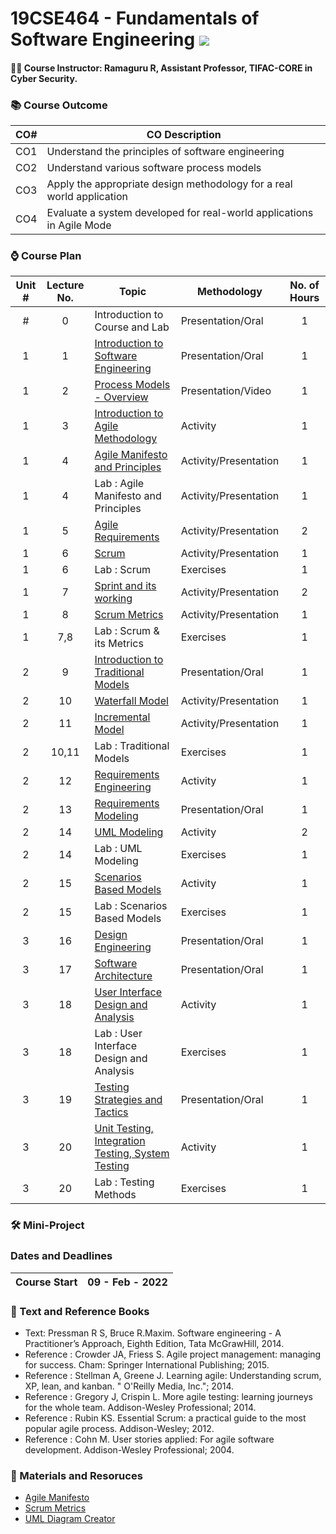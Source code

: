 # 19CSE464 - Fundamentals of Software Engineering ![](https://img.shields.io/badge/-Live-brightgreen)

#### :teacher: Course Instructor:  Ramaguru R, Assistant Professor, TIFAC-CORE in Cyber Security.

### :books: Course Outcome

| CO#  | CO Description |
|------|----------------|
| CO1 | Understand the principles of software engineering |
| CO2 | Understand various software process models |
| CO3 | Apply the appropriate design methodology for a real world application |
| CO4 | Evaluate a system developed for real-world applications in Agile Mode |

### :watch: Course Plan 

| Unit # | Lecture No. | Topic | Methodology | No. of Hours |
|:------:|:-----------:|-------|-------------|:------------:|
|   #    |      0      | Introduction to Course and Lab | Presentation/Oral | 1 |
|   1    |      1      | [Introduction to Software Engineering](Software%20Engineering.md) | Presentation/Oral | 1 |
|   1    |      2      | [Process Models - Overview](Process%20Models.md) | Presentation/Video | 1 | 
|   1    |      3      | [Introduction to Agile Methodology](Agile%20Methodology.md) | Activity | 1 |
|   1    |      4      | [Agile Manifesto and Principles](Agile%20Manifesto%20and%20Principles.md) | Activity/Presentation | 1 |
|   1    |      4      | Lab : Agile Manifesto and Principles | Activity/Presentation | 1 |
|   1    |      5      | [Agile Requirements](Agile%20Requirements.md) | Activity/Presentation | 2 |
|   1    |      6      | [Scrum](Scrum.md) | Activity/Presentation | 1 | 
|   1    |      6      | Lab : Scrum                       | Exercises | 1 | 
|   1    |      7      | [Sprint and its working](Sprint.md) | Activity/Presentation | 2 |
|   1    |      8      | [Scrum Metrics](Scrum%20Metrics.md) | Activity/Presentation | 1 | 
|   1    |     7,8     | Lab : Scrum & its Metrics         | Exercises | 1 | 
|   2    |      9      | [Introduction to Traditional Models](Traditional%20Models.md) |  Presentation/Oral   | 1 | 
|   2    |     10      | [Waterfall Model](Waterfall%20Model.md) | Activity/Presentation | 1 |
|   2    |     11      | [Incremental Model](Incremental%20Model.md) | Activity/Presentation | 1 |
|   2    |    10,11    | Lab : Traditional Models            | Exercises | 1 |
|   2    |     12      | [Requirements Engineering](Requirements%20Engineering.md) | Activity | 1 |
|   2    |     13      | [Requirements Modeling](Requirements%20Modelling.md) | Presentation/Oral | 1 |
|   2    |     14      | [UML Modeling](UML.md)                      | Activity | 2 |
|   2    |     14      | Lab : UML Modeling                | Exercises | 1 |
|   2    |     15      | [Scenarios Based Models](Scenarios%20Based%20Models.md) | Activity | 1 |
|   2    |     15      | Lab : Scenarios Based Models       | Exercises | 1 |
|   3    |     16      | [Design Engineering](Design%20Engineering.md) |  Presentation/Oral  | 1 |
|   3    |     17      | [Software Architecture](Software%20Architecture.md) |  Presentation/Oral  | 1 |
|   3    |     18      | [User Interface Design and Analysis](User%20Interface%20Design%20and%20Analysis.md) |  Activity  | 1 |
|   3    |     18      | Lab : User Interface Design and Analysis |  Exercises  | 1 |
|   3    |     19      | [Testing Strategies and Tactics](Testing%20Strategies%20and%20Tactics.md) |  Presentation/Oral  | 1 |
|   3    |     20      | [Unit Testing, Integration Testing, System Testing](Testing.md) |  Activity  | 1 |
|   3    |     20      | Lab : Testing Methods | Exercises  | 1 |

### :hammer_and_wrench: Mini-Project



### Dates and Deadlines

| Course Start | 09 - Feb - 2022 |
|--------------|-----------------|

### :green_book: Text and Reference Books
 - Text: Pressman R S, Bruce R.Maxim. Software engineering - A Practitioner’s Approach, Eighth Edition, Tata McGrawHill, 2014.
 - Reference : Crowder JA, Friess S. Agile project management: managing for success. Cham: Springer International Publishing; 2015.
 - Reference : Stellman A, Greene J. Learning agile: Understanding scrum, XP, lean, and kanban. " O'Reilly Media, Inc."; 2014.
 - Reference : Gregory J, Crispin L. More agile testing: learning journeys for the whole team. Addison-Wesley Professional; 2014.
 - Reference : Rubin KS. Essential Scrum: a practical guide to the most popular agile process. Addison-Wesley; 2012.
 - Reference : Cohn M. User stories applied: For agile software development. Addison-Wesley Professional; 2004.

### :notebook: Materials and Resoruces
 - [Agile Manifesto](https://resources.scrumalliance.org/Article/key-values-principles-agile-manifesto)
 - [Scrum Metrics](https://www.atlassian.com/agile/scrum/scrum-metrics)
 - [UML Diagram Creator](https://online.visual-paradigm.com/diagrams/features/uml-tool/)


